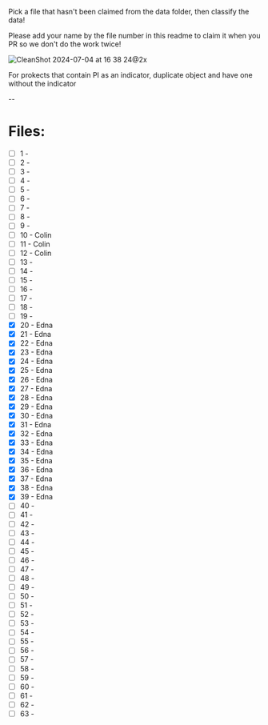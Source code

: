 Pick a file that hasn't been claimed from the data folder, then classify the data!

Please add your name by the file number in this readme to claim it when you PR so we don't do the work twice!

![CleanShot 2024-07-04 at 16 38 24@2x](https://github.com/jaspermayone/ai-fine-tuning/assets/65788728/fe0f1532-93bd-4e80-b6e4-a45e84cd4e31)


For prokects that contain PI as an indicator, duplicate object and have one without the indicator


--
# Files: 

- [ ] 1 - 
- [ ] 2 - 
- [ ] 3 - 
- [ ] 4 - 
- [ ] 5 - 
- [ ] 6 - 
- [ ] 7 - 
- [ ] 8 - 
- [ ] 9 - 
- [ ] 10 - Colin
- [ ] 11 - Colin
- [ ] 12 - Colin
- [ ] 13 - 
- [ ] 14 - 
- [ ] 15 - 
- [ ] 16 - 
- [ ] 17 - 
- [ ] 18 - 
- [ ] 19 - 
- [x] 20 - Edna
- [x] 21 - Edna
- [x] 22 - Edna
- [x] 23 - Edna
- [x] 24 - Edna
- [x] 25 - Edna
- [x] 26 - Edna
- [x] 27 - Edna
- [x] 28 - Edna
- [x] 29 - Edna
- [x] 30 - Edna
- [x] 31 - Edna
- [x] 32 - Edna
- [x] 33 - Edna
- [x] 34 - Edna
- [x] 35 - Edna
- [x] 36 - Edna
- [x] 37 - Edna
- [x] 38 - Edna
- [x] 39 - Edna
- [ ] 40 - 
- [ ] 41 - 
- [ ] 42 - 
- [ ] 43 - 
- [ ] 44 - 
- [ ] 45 - 
- [ ] 46 - 
- [ ] 47 - 
- [ ] 48 - 
- [ ] 49 - 
- [ ] 50 - 
- [ ] 51 - 
- [ ] 52 - 
- [ ] 53 - 
- [ ] 54 - 
- [ ] 55 - 
- [ ] 56 - 
- [ ] 57 - 
- [ ] 58 - 
- [ ] 59 - 
- [ ] 60 - 
- [ ] 61 - 
- [ ] 62 - 
- [ ] 63 - 
